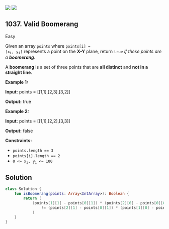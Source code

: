 [![](https://img.shields.io/github/stars/javadev/LeetCode-in-Kotlin?label=Stars&style=flat-square)](https://github.com/javadev/LeetCode-in-Kotlin)
[![](https://img.shields.io/github/forks/javadev/LeetCode-in-Kotlin?label=Fork%20me%20on%20GitHub%20&style=flat-square)](https://github.com/javadev/LeetCode-in-Kotlin/fork)

## 1037\. Valid Boomerang

Easy

Given an array `points` where <code>points[i] = [x<sub>i</sub>, y<sub>i</sub>]</code> represents a point on the **X-Y** plane, return `true` _if these points are a **boomerang**_.

A **boomerang** is a set of three points that are **all distinct** and **not in a straight line**.

**Example 1:**

**Input:** points = \[\[1,1],[2,3],[3,2]]

**Output:** true

**Example 2:**

**Input:** points = \[\[1,1],[2,2],[3,3]]

**Output:** false

**Constraints:**

*   `points.length == 3`
*   `points[i].length == 2`
*   <code>0 <= x<sub>i</sub>, y<sub>i</sub> <= 100</code>

## Solution

```kotlin
class Solution {
    fun isBoomerang(points: Array<IntArray>): Boolean {
        return (
            (points[1][1] - points[0][1]) * (points[2][0] - points[0][0])
                != (points[2][1] - points[0][1]) * (points[1][0] - points[0][0])
            )
    }
}
```
